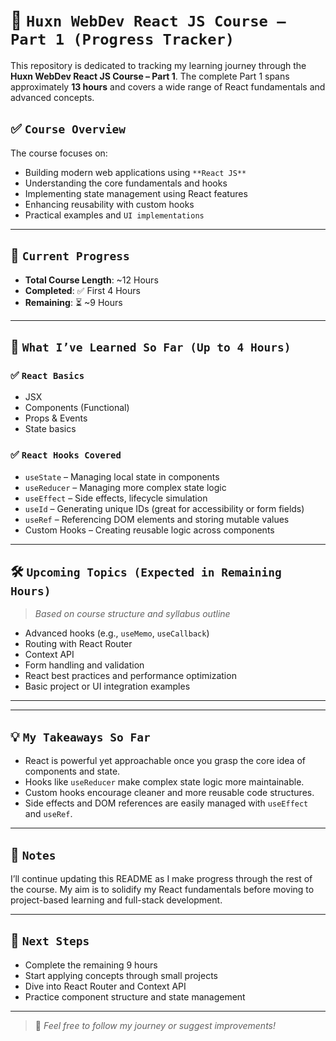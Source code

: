 # 🚀 `Huxn WebDev React JS Course – Part 1 (Progress Tracker)`

This repository is dedicated to tracking my learning journey through the **Huxn WebDev React JS Course – Part 1**. The complete Part 1 spans approximately **13 hours** and covers a wide range of React fundamentals and advanced concepts.

## ✅ `Course Overview`

The course focuses on:

- Building modern web applications using `**React JS**`
- Understanding the core fundamentals and hooks
- Implementing state management using React features
- Enhancing reusability with custom hooks
- Practical examples and `UI implementations`

---

## 📅 `Current Progress`

- **Total Course Length**: ~12 Hours  
- **Completed**: ✅ First 4 Hours  
- **Remaining**: ⏳ ~9 Hours

---

## 🧠 `What I’ve Learned So Far (Up to 4 Hours)`

### ✅ `React Basics`
- JSX
- Components (Functional)
- Props & Events
- State basics

### ✅ `React Hooks Covered`
- `useState` – Managing local state in components
- `useReducer` – Managing more complex state logic
- `useEffect` – Side effects, lifecycle simulation
- `useId` – Generating unique IDs (great for accessibility or form fields)
- `useRef` – Referencing DOM elements and storing mutable values
- Custom Hooks – Creating reusable logic across components

---

## 🛠️ `Upcoming Topics (Expected in Remaining Hours)`
> *Based on course structure and syllabus outline*

- Advanced hooks (e.g., `useMemo`, `useCallback`)
- Routing with React Router
- Context API
- Form handling and validation
- React best practices and performance optimization
- Basic project or UI integration examples

---


---

## 💡 `My Takeaways So Far`

- React is powerful yet approachable once you grasp the core idea of components and state.
- Hooks like `useReducer` make complex state logic more maintainable.
- Custom hooks encourage cleaner and more reusable code structures.
- Side effects and DOM references are easily managed with `useEffect` and `useRef`.

---

## 📌 `Notes`

I’ll continue updating this README as I make progress through the rest of the course. My aim is to solidify my React fundamentals before moving to project-based learning and full-stack development.

---

## 🧭 `Next Steps`

- Complete the remaining 9 hours
- Start applying concepts through small projects
- Dive into React Router and Context API
- Practice component structure and state management

---

> 💬 *Feel free to follow my journey or suggest improvements!*


